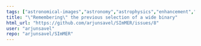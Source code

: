 ```yaml
---
tags: ["astronomical-images","astronomy","astrophysics","enhancement","python","stars"]
title: "\"Remembering\" the previous selection of a wide binary"
html_url: "https://github.com/arjunsavel/SImMER/issues/8"
user: "arjunsavel"
repo: "arjunsavel/SImMER"
---
```


